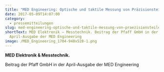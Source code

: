 ```yaml
---
title: "MED Engineering: Optische und taktile Messung von Präzisionsteilen"
date: 2017-05-09T14:07:00
category:
  - pressemitteilungen
slug: med-engineering-optische-und-taktile-messung-von-praezisionsteilen
shortText: MED Elektronik – Messtechnik. Beitrag der Pfaff GmbH in der
  April-Ausgabe der MED Engineering
image: /MED_Engineering_1704-940x528-1.png
---
```


<strong>MED Elektronik & Messtechnik.</strong></p>

<p>Beitrag der Pfaff GmbH in der April-Ausgabe der MED Engineering</p>


